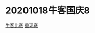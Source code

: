 # 20201018牛客国庆8
[牛客比赛](https://ac.nowcoder.com/acm/contest/7865)
[重现赛](https://ac.nowcoder.com/acm/contest/8265)
